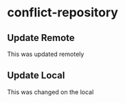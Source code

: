 # conflict-repository

## Update Remote

This was updated remotely
## Update Local 

This was changed on the local 
